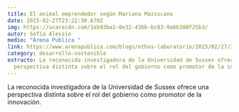 ```yaml
---
title: El animal emprendedor según Mariana Mazzucano
date: 2015-02-27T23:22:30.670Z
img: https://ucarecdn.com/1eb93ba2-0e32-43bb-bc03-9a6b380f25b3/
autor: Sofía Alessio
medio: "Arena Publica "
link: https://www.arenapublica.com/blogs/ethos-laboratorio/2015/02/27/3205
category: desarrollo-sostenible
extracto: La reconocida investigadora de la Universidad de Sussex ofrece una
  perspectiva distinta sobre el rol del gobierno como promotor de la innovación.
---
```

La reconocida investigadora de la Universidad de Sussex ofrece una perspectiva distinta sobre el rol del gobierno como promotor de la innovación.
